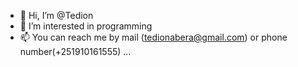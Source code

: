 - 👋 Hi, I’m @Tedion
- 👀 I’m interested in programming
- 📫 You can reach me by mail (tedionabera@gmail.com) or phone number(+251910161555) ...

<!---
Tedion/Tedion is a ✨ special ✨ repository because its `README.md` (this file) appears on your GitHub profile.
You can click the Preview link to take a look at your changes.
--->

